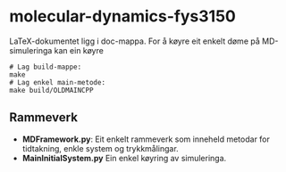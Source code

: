 molecular-dynamics-fys3150
==========================

LaTeX-dokumentet ligg i doc-mappa.
For å køyre eit enkelt døme på MD-simuleringa kan ein køyre
```
# Lag build-mappe:
make
# Lag enkel main-metode:
make build/OLDMAINCPP
```

## Rammeverk

* **MDFramework.py**: Eit enkelt rammeverk som inneheld metodar for tidtakning, enkle system og trykkmålingar.
* **MainInitialSystem.py** Ein enkel køyring av simuleringa.
